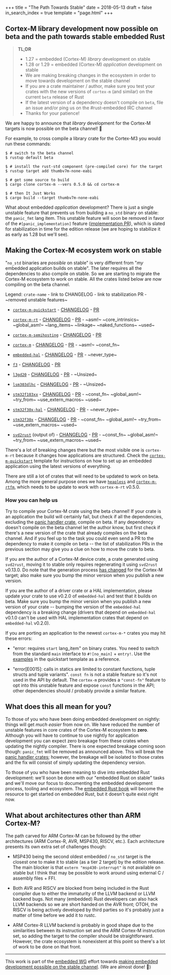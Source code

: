 +++
title = "The Path Towards Stable"
date = 2018-05-13
draft = false
in_search_index = true
template = "page.html"
+++

## Cortex-M library development now possible on beta and the path towards stable embedded Rust

> **TL;DR**
>
> * 1.27 = embedded (Cortex-M) *library* development on stable
> * 1.28 or 1.29 = embedded (Cortex-M) *application* development on stable
> * We are making breaking changes in the ecosystem in order to move towards development on the
>   stable channel
> * If you are a crate maintainer / author, make sure you test your crates with the new versions of
>   `cortex-m` (and similar) on the current `beta` release of Rust
> * If the latest version of a dependency doesn't compile on `beta`, file an issue and/or ping us on
>   the #rust-embedded IRC channel
> * Thanks for your patience!

We are happy to announce that *library* development for the Cortex-M targets is now possible on the
beta channel! :tada:

<!-- more -->

For example, to cross compile a library crate for the Cortex-M3 you would run these commands:

``` console
$ # switch to the beta channel
$ rustup default beta

$ # install the rust-std component (pre-compiled core) for the target
$ rustup target add thumbv7m-none-eabi

$ # get some source to build
$ cargo clone cortex-m --vers 0.5.0 && cd cortex-m

$ # then It Just Works
$ cargo build --target thumbv7m-none-eabi
```

What about embedded *application* development? There is just a single unstable feature that prevents
us from building a `no_std` binary on stable: the `panic_fmt` lang item. This unstable feature will
soon be removed in favor of the `#[panic_implementation]` feature ([implementation PR]), which is
slated for stabilization in time for the edition release (we are hoping to stabilize it as early as
1.28 but we'll see).

[implementation PR]: https://github.com/rust-lang/rust/pull/50338

## Making the Cortex-M ecosystem work on stable

"`no_std` binaries are *possible* on stable" is very different from "*my* embedded application
builds on stable". The later requires all the dependencies to also compile on stable. So we are
starting to migrate the Cortex-M ecosystem to work on stable. All the crates listed below are now
compiling on the beta channel.

Legend: `crate-name` - link to CHANGELOG - link to stabilization PR - ~removed unstable features~

- [`cortex-m-quickstart`][c0] - [CHANGELOG][ch0] - [PR][p0]

[c0]: https://docs.rs/cortex-m-quickstart/~0.3
[ch0]: https://github.com/japaric/cortex-m-quickstart/blob/master/CHANGELOG.md#v030---2018-05-12
[p0]: https://github.com/japaric/cortex-m-quickstart/pull/29

- [`cortex-m-rt`][c1] - [CHANGELOG][ch1] - [PR][p1] - ~asm!~ ~core_intrinsics~ ~global_asm!~
  ~lang_items~ ~linkage~ ~naked_functions~ ~used~

[c1]: https://crates.io/crates/cortex-m-rt/0.5.0
[ch1]: https://github.com/japaric/cortex-m-rt/blob/master/CHANGELOG.md#v050---2018-05-12
[p1]: https://github.com/japaric/cortex-m-rt/pull/69

- [`cortex-m-semihosting`][c2] - [CHANGELOG][ch2] - [PR][p2]

[c2]: https://crates.io/crates/cortex-m-semihosting/0.3.0
[ch2]: https://github.com/japaric/cortex-m-semihosting/blob/master/CHANGELOG.md#v030---2018-05-10
[p2]: https://github.com/japaric/cortex-m-semihosting/pull/16

- [`cortex-m`][c3] - [CHANGELOG][ch3] - [PR][p3] - ~asm!~ ~const_fn~

[c3]: https://crates.io/crates/cortex-m/0.5.0
[ch3]: https://github.com/japaric/cortex-m/blob/master/CHANGELOG.md#v050---2018-05-11
[p3]: https://github.com/japaric/cortex-m/pull/88

- [`embedded-hal`][c4] - [CHANGELOG][ch4] - [PR][p4] - ~never_type~

[c4]: https://crates.io/crates/embedded-hal/0.2.0
[ch4]: https://github.com/japaric/embedded-hal/blob/master/CHANGELOG.md#v020---2018-05-12
[p4]: https://github.com/japaric/embedded-hal/pull/80

- [`f3`][c5] - [CHANGELOG][ch5] - [PR][p5]

[c5]: https://crates.io/crates/f3/0.6.0
[ch5]: https://github.com/japaric/f3/blob/master/CHANGELOG.md#v060---2018-05-12
[p5]: https://github.com/japaric/f3/pull/93

- [`l3gd20`][c6] - [CHANGELOG][ch6] - [PR][p6] - ~Unsized~

[c6]: https://crates.io/crates/l3gd20/0.2.0
[ch6]: https://github.com/japaric/l3gd20/blob/master/CHANGELOG.md#v020---2018-05-12
[p6]: https://github.com/japaric/l3gd20/pull/4

- [`lsm303dlhc`][c7] - [CHANGELOG][ch7] - [PR][p7] - ~Unsized~

[c7]: https://crates.io/crates/lsm303dlhc/0.2.0
[ch7]: https://github.com/japaric/lsm303dlhc/blob/master/CHANGELOG.md#v020---2018-05-12
[p7]: https://github.com/japaric/lsm303dlhc/pull/4

- [`stm32f103xx`][c8] - [CHANGELOG][ch8] - [PR][p8] - ~const_fn~ ~global_asm!~ ~try_from~
  ~use_extern_macros~ ~used~

[c8]: https://crates.io/crates/stm32f103xx/0.10.0
[ch8]: https://github.com/japaric/stm32f103xx/blob/master/CHANGELOG.md#v0100---2018-05-12
[p8]: https://github.com/japaric/stm32f103xx/pull/24

- [`stm32f30x-hal`][c9] - [CHANGELOG][ch9] - [PR][p9] - ~never_type~

[c9]: https://crates.io/crates/stm32f30x-hal/0.2.0
[ch9]: https://github.com/japaric/stm32f30x-hal/blob/master/CHANGELOG.md#v020---2018-05-12
[p9]: https://github.com/japaric/stm32f30x-hal/pull/25

- [`stm32f30x`][c10] - [CHANGELOG][ch10] - [PR][p10] - ~const_fn~ ~global_asm!~ ~try_from~
  ~use_extern_macros~ ~used~

[c10]: https://crates.io/crates/stm32f30x/0.7.0
[ch10]: https://github.com/japaric/stm32f30x/blob/master/CHANGELOG.md#v070---2018-05-12
[p10]: https://github.com/japaric/stm32f30x/pull/16

- [`svd2rust`][c11] (output of) - [CHANGELOG][ch11] - [PR][p11] - ~const_fn~ ~global_asm!~
  ~try_from~ ~use_extern_macros~ ~used~

[c11]: https://crates.io/crates/svd2rust/0.13.0
[ch11]: https://github.com/japaric/svd2rust/blob/master/CHANGELOG.md#v0130---2018-05-12
[p11]: https://github.com/japaric/svd2rust/pull/203

There's a lot of breaking changes there but the most visible one is `cortex-m-rt` because it changes
how applications are structured. Check the [`cortex-m-quickstart`][c0] template for instructions on
how to set up an embedded application using the latest versions of everything.

There are still a lot of crates that will need to be updated to work on beta. Among the more general
purpose ones we have [`heapless`] and [`cortex-m-rtfm`], which needs to be update to work with
`cortex-m-rt` v0.5.0.

[`heapless`]: https://crates.io/crates/heapless
[`cortex-m-rtfm`]: https://crates.io/crates/cortex-m-rtfm

### How you can help us

Try to compile your Cortex-M crate using the beta channel! If your crate is an application the build
will certainly fail, but check if all the dependencies, excluding the [panic handler crate][phc],
compile on beta. If any dependency doesn't compile on the beta channel let the author know, but
first check if there's a new version of the crate that already compiles on the beta channel. And if
you feel up to the task you could even send a PR to the dependency to make it compile on beta -- the
list of stabilization PRs in the previous section may give you a clue on how to move the crate to
beta.

If you are the author of a Cortex-M device crate, a crate generated using `svd2rust`, moving it to
stable only requires regenerating it using `svd2rust` v0.13.0. Do note that the generation process
[has changed] for the Cortex-M target; also make sure you bump the minor version when you publish a
new version.

[has changed]: https://docs.rs/svd2rust/0.13.0/svd2rust/#usage

If you are the author of a driver crate or a HAL implementation, please update your crate to use
v0.2.0 of `embedded-hal` and test that it builds on beta. Make sure you bump the minor version when
you publish a new version of your crate -- bumping the version of the `embedded-hal` dependency is a
breaking change (drivers that depend on `embedded-hal` v0.1.0 can't be used with HAL implementation
crates that depend on `embedded-hal` v0.2.0).

If you are porting an application to the newest `cortex-m-*` crates you may hit these errors:

- "error: requires `start` lang_item" on binary crates. You need to switch from the standard `main`
  interface to `#![no_main]` + `entry!`. Use the [examples][qse] in the quickstart template as a
  reference.

[qse]: https://docs.rs/cortex-m-quickstart/0.3.0/cortex_m_quickstart/examples/_0_minimal/index.html

- "error[E0015]: calls in statics are limited to constant functions, tuple structs and tuple
  variants". `const fn` is not a stable feature so it's not used in the API by default. The
  `cortex-m` provides a `"const-fn"` feature to opt into this unstable feature and expose `const`
  functions in the API; other dependencies should / probably provide a similar feature.

## What does this all mean for you?

To those of you who have been doing embedded development on nightly: things will get *much easier*
from now on. We have reduced the number of unstable features in core crates of the Cortex-M
ecosystem to **zero**. Although you will have to continue to use nightly for application development
you can expect zero breakage from these crates when updating the nightly compiler. There is one
expected breakage coming soon though: `panic_fmt` will be removed as announced above. This will
break the [panic handler crates][phc]; however, the breakage will be isolated to those crates and
the fix will consist of simply updating the dependency version.

[phc]: https://crates.io/keywords/panic-impl

To those of you who have been meaning to dive into embedded Rust development: we'll soon be done
with our "embedded Rust on stable" tasks and we'll move our focus to documenting the embedded
development process, tooling and ecosystem. The [embedded Rust book][book] will become the resource
to get started on embedded Rust, but it doesn't quite exist right now.

[book]: https://github.com/rust-lang-nursery/embedded-wg/blob/master/books/embedded-rust-book/README.md

## What about architectures other than ARM Cortex-M?

The path carved for ARM Cortex-M can be followed by the other architectures (ARM Cortex-R, AVR,
MSP430, RISCV, etc.). Each architecture presents its own extra set of challenges though:

- MSP430 being the second oldest embedded / `no_std` target is the closest one to make it to stable
  (as a tier 2 target) by the edition release. The main blocker is that `extern "msp430-interrupt"`
  is not available on stable but I think that may be possible to work around using external C /
  assembly files + FFI.

- Both AVR and RISCV are blocked from being included in the Rust compiler due to either the
  immaturity of the LLVM backend or LLVM backend bugs. Not many (embedded) Rust developers can also
  hack LLVM backends so we are short handed on the AVR front; OTOH, the RISCV is being actively
  developed by third parties so it's probably just a matter of time before we add it to rustc.

- ARM Cortex-R LLVM backend is probably in good shape due to the similarities between its
  instruction set and the ARM Cortex-M instruction set, so adding the target to the compiler should
  be straightforward. However, the crate ecosystem is nonexistent at this point so there's a lot of
  work to be done on that front.

---

This work is part of the [embedded WG][ewg] effort towards [making embedded development possible on
the stable channel][stable]. (We are almost done! :tada:)

[ewg]: https://github.com/rust-lang-nursery/embedded-wg
[stable]: https://github.com/rust-lang-nursery/embedded-wg
